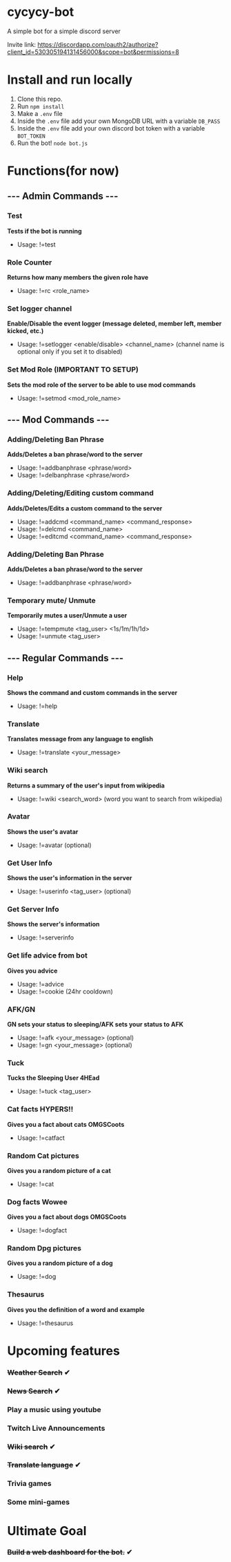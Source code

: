 # cycycy-bot
A simple bot for a simple discord server

Invite link: https://discordapp.com/oauth2/authorize?client_id=530305194131456000&scope=bot&permissions=8

# Install and run locally
1. Clone this repo.
2. Run ```npm install```
2. Make a ```.env``` file 
3. Inside the ```.env``` file add your own MongoDB URL with a variable ```DB_PASS```
3. Inside the ```.env``` file add your own discord bot token with a variable ```BOT_TOKEN```
4. Run the bot! ```node bot.js```

# Functions(for now)
## --- Admin Commands ---
  ### Test
  **Tests if the bot is running**
  * Usage: !=test
  
  ### Role Counter
  **Returns how many members the given role have**
  * Usage: !=rc <role_name>
  
  ### Set logger channel
  **Enable/Disable the event logger (message deleted, member left, member kicked, etc.)**
  * Usage: !=setlogger <enable/disable> <channel_name> (channel name is optional only if you set it to disabled)
  
   ### Set Mod Role **(IMPORTANT TO SETUP)**
  **Sets the mod role of the server to be able to use mod commands**
  * Usage: !=setmod <mod_role_name>
  
## --- Mod Commands ---
  ### Adding/Deleting Ban Phrase
  **Adds/Deletes a ban phrase/word to the server**
  * Usage: !=addbanphrase <phrase/word>
  * Usage: !=delbanphrase <phrase/word>
  
  ### Adding/Deleting/Editing custom command
  **Adds/Deletes/Edits a custom command to the server**
  * Usage: !=addcmd <command_name> <command_response>
  * Usage: !=delcmd <command_name>
  * Usage: !=editcmd <command_name> <command_response>
  
  ### Adding/Deleting Ban Phrase
  **Adds/Deletes a ban phrase/word to the server**
  * Usage: !=addbanphrase <phrase/word>
  
  ### Temporary mute/ Unmute
  **Temporarily mutes a user/Unmute a user**
  * Usage: !=tempmute <tag_user> <1s/1m/1h/1d>
  * Usage: !=unmute <tag_user>
  
## --- Regular Commands ---
  ### Help
  **Shows the command and custom commands in the server**
  * Usage: !=help
  
  ### Translate
  **Translates message from any language to english**
  * Usage: !=translate <your_message>

  ### Wiki search
  **Returns a summary of the user's input from wikipedia**
  * Usage: !=wiki <search_word> (word you want to search from wikipedia)

  ### Avatar
  **Shows the user's avatar**
  * Usage: !=avatar <user> (optional)

  ### Get User Info
  **Shows the user's information in the server**
  * Usage: !=userinfo <tag_user> (optional)
  
  ### Get Server Info
  **Shows the server's information**
  * Usage: !=serverinfo
  
  ### Get life advice from bot
  **Gives you advice**
  * Usage: !=advice
  * Usage: !=cookie (24hr cooldown)

  ### AFK/GN
  **GN sets your status to sleeping/AFK sets your status to AFK**
  * Usage: !=afk <your_message> (optional)
  * Usage: !=gn <your_message> (optional)
  
  ### Tuck
  **Tucks the Sleeping User 4HEad**
  * Usage: !=tuck <tag_user>
  
  ### Cat facts HYPERS!!
  **Gives you a fact about cats OMGSCoots**
  * Usage: !=catfact
  
  ### Random Cat pictures
  **Gives you a random picture of a cat**
  * Usage: !=cat
  
  ### Dog facts Wowee
  **Gives you a fact about dogs OMGSCoots**
  * Usage: !=dogfact
  
  ### Random Dpg pictures
  **Gives you a random picture of a dog**
  * Usage: !=dog <breed>

  ### Thesaurus
  **Gives you the definition of a word and example**
  * Usage: !=thesaurus <word>


# Upcoming features
### ~~Weather Search~~ ✔
### ~~News Search~~ ✔
### Play a music using youtube
### Twitch Live Announcements
### ~~Wiki search~~ ✔
### ~~Translate language~~ ✔
### Trivia games
### Some mini-games

# Ultimate Goal
### ~~Build a web dashboard for the bot.~~ ✔
